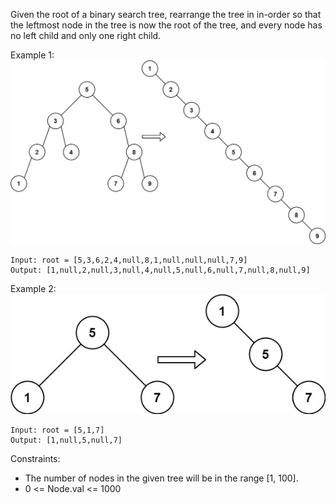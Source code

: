 Given the root of a binary search tree, rearrange the tree in in-order so that the leftmost node in the tree is now the
root of the tree, and every node has no left child and only one right child.

Example 1:  
![img.png](img.png)

```
Input: root = [5,3,6,2,4,null,8,1,null,null,null,7,9]  
Output: [1,null,2,null,3,null,4,null,5,null,6,null,7,null,8,null,9]
```  

Example 2:  
![img_1.png](img_1.png)

```
Input: root = [5,1,7]  
Output: [1,null,5,null,7]
```  

Constraints:

- The number of nodes in the given tree will be in the range [1, 100].
- 0 <= Node.val <= 1000